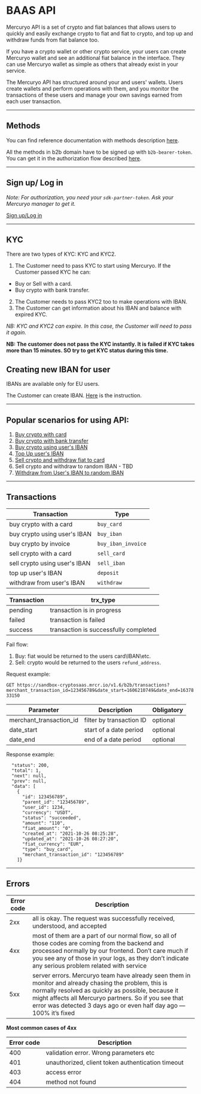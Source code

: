 # BAAS API

Mercuryo API is a set of crypto and fiat balances that allows users to quickly and easily exchange crypto to fiat and fiat to crypto, and top up and withdraw funds from fiat balance too.

If you have a crypto wallet or other crypto service, your users can create Mercuryo wallet and see an additional fiat balance in the interface. They can use Mercuryo wallet as simple as others that already exist in your service.

The Mercuryo API has structured around your and users' wallets. Users create wallets and perform operations with them, and you monitor the transactions of these users and manage your own savings earned from each user transaction.

***

## Methods

You can find reference documentation with methods description [here](https://sandbox-cryptosaas.mrcr.io/v1.6/comm-docs/index.html).

All the methods in b2b domain have to be signed up with `b2b-bearer-token`. You can get it in the authorization flow described [here](https://github.com/mercuryoio/Commercial-API/blob/master/0%20Login/README.md).

***

## Sign up/ Log in

*Note: For authorization, you need your `sdk-partner-token`. Ask your Mercuryo manager to get it.*

[Sign up/Log in](https://github.com/mercuryoio/Commercial-API/tree/master/0%20Login)


***

## KYC

There are two types of KYC: KYC and KYC2.
1. The Customer need to pass KYC to start using Mercuryo. If the Customer passed KYC he can:
 - Buy or Sell with a card.
 - Buy crypto with bank transfer.
2. The Customer needs to pass KYC2 too to make operations with IBAN.
3. The Customer can get information about his IBAN and balance with expired KYC.

*NB: KYC and KYC2 can expire. In this case, the Customer will need to pass it again.*

**NB: The customer does not pass the KYC instantly. It is failed if KYC takes more than 15 minutes. SO try to get KYC status during this time.**

## Creating new IBAN for user

IBANs are available only for EU users.

The Customer can create IBAN. [Here](https://github.com/mercuryoio/Commercial-API/blob/master/9%20IBAN%20Create/README.md) is the instruction.

***

## Popular scenarios for using API:

1. [Buy crypto with card](https://github.com/mercuryoio/Commercial-API/tree/master/1%20Buy%20Card)
2. [Buy crypto with bank transfer](https://github.com/mercuryoio/Commercial-API/blob/master/2%20Buy%20Invoice/README.md)
3. [Buy crypto using user's IBAN](https://github.com/mercuryoio/Commercial-API/blob/master/3%20Buy%20IBAN/README.md)
4. [Top Up user's IBAN](https://github.com/mercuryoio/Commercial-API/blob/master/4%20fiat%20deposit/README.md)
5. [Sell crypto and withdraw fiat to card](https://github.com/mercuryoio/Commercial-API/blob/master/5%20Sell%20Card/README.md)
6. Sell crypto and withdraw to random IBAN - TBD
7. [Withdraw from User's IBAN to random IBAN](https://github.com/mercuryoio/Commercial-API/blob/master/8%20fiat%20withdraw/README.md)

***

## Transactions 

| Transaction  | Type  | 
| ------------- | -------------  |
| buy crypto with a card| `buy_card` |
| buy crypto using user's IBAN | `buy_iban` |
| buy crypto by invoice | `buy_iban_invoice` |
| sell crypto with a card | `sell_card` |
| sell crypto using user's IBAN | `sell_iban` |
| top up user's IBAN | `deposit` |
| withdraw from user's IBAN | `withdraw` |

| Transaction  | trx_type  | 
| ------------- | -------------  |
| pending  | transaction is in progress |
| failed | transaction is failed |
| success | transaction is successfully completed |

Fail flow:
1. Buy: fiat would be returned to the users card\IBAN\etc.
2. Sell: crypto would be returned to the users `refund_address`.

Request example: 

`GET https://sandbox-cryptosaas.mrcr.io/v1.6/b2b/transactions?merchant_transaction_id=123456789&date_start=1606210749&date_end=1637833150`

| Parameter  | Description  | Obligatory |
| ------------- | -------------  | -------------  |
| merchant_transaction_id | filter by transaction ID | optional |
| date_start | start of a date period | optional |
| date_end | end of a date period | optional |

Response example:

```
  "status": 200,
  "total": 1,
  "next": null,
  "prev": null,
  "data": [
    {
      "id": 123456789",
      "parent_id": "123456789",
      "user_id": 1234,
      "currency": "USDT",
      "status": "succeeded",
      "amount": "110",
      "fiat_amount": "0",
      "created_at": "2021-10-26 08:25:28",
      "updated_at": "2021-10-26 08:27:20",
      "fiat_currency": "EUR",
      "type": "buy_card",
      "merchant_transaction_id": "123456789"
    ]}
```

***

## Errors

| Error code  | Description  | 
| ------------- | -------------  |
| 2xx | all is okay. The request was successfully received, understood, and accepted |
| 4xx | most of them are a part of our normal flow, so all of those codes are coming from the backend and processed normally by our frontend. Don’t care much if you see any of those in your logs, as they don’t indicate any serious problem related with service |
| 5xx | server errors. Mercuryo team have already seen them in monitor and already chasing the problem, this is normally resolved as quickly as possible, because it might affects all Mercuryo partners. So if you see that error was detected 3 days ago or even half day ago — 100% it’s fixed |


**Most common cases of 4xx**

| Error code  | Description  | 
| ------------- | -------------  |
| 400 | validation error. Wrong parameters etc | 
| 401 | unauthorized, client token authentication timeout |
| 403 | access  error |
| 404 |  method not found |

